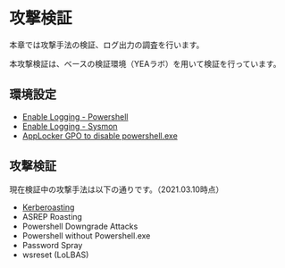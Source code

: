 # 攻撃検証

本章では攻撃手法の検証、ログ出力の調査を行います。

本攻撃検証は、ベースの検証環境（YEAラボ）を用いて検証を行っています。

環境設定
-------------
- [Enable Logging - Powershell](lab/logging-powershell.md)
- [Enable Logging - Sysmon](lab/logging-sysmon.md)
- [AppLocker GPO to disable powershell.exe](lab/AppLocker_GPO_for_PS.md)

攻撃検証
-------------
現在検証中の攻撃手法は以下の通りです。（2021.03.10時点）

- [Kerberoasting](kerberoasting.md)
- ASREP Roasting
- Powershell Downgrade Attacks
- Powershell without Powershell.exe
- Password Spray
- wsreset (LoLBAS)


